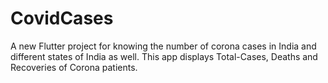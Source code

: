 # CovidCases

A new Flutter project for knowing the number of corona cases in India and different states of India as well. This app displays
Total-Cases,
Deaths and 
Recoveries of Corona patients.

